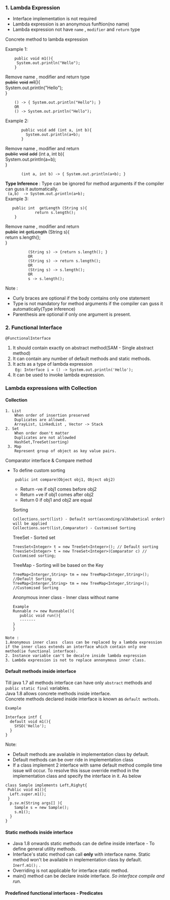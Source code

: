 ### 1. Lambda Expression
   * Interface implementation is not required
   * Lambda expression is an anonymous funftion(no name)
   * Lambda expression not have `name` , `modifier` and `return` type
  
  Concrete method to lambda expression
  
  Example 1: 
  
        public void m1(){
         System.out.println("Hello");
        }
   Remove name , modifier and return type  
        ~~public~~ ~~void~~ ~~m1~~(){  
            System.out.println("Hello");  
        }
     
        () -> { System.out.println("Hello"); }
        OR 
        () -> System.out.println("Hello"); 
   Example 2: 
     
           public void add (int a, int b){
             System.out.println(a+b);
           }
   Remove name , modifier and return  
    ~~public~~ ~~void~~ ~~add~~ (int a, int b){  
        System.out.println(a+b);  
    }
        
           (int a, int b) -> { System.out.println(a+b); } 
   **Type Inference** : Type can be ignored for method arguments if the compiler can guss it automatically.   
        ``` 
                (a,b)  -> System.out.println(a+b); 
        ```  
   Example 3: 
         
       public int  getLength (String s){
                 return s.length();
        }
   Remove name , modifier and return  
        ~~public~~ ~~int~~  ~~getLength~~ (String s){  
                         return s.length();  
                }
            
              (String s) -> {return s.length(); }
              OR
              (String s) -> return s.length();
              OR
              (String s) -> s.length();
              OR
              s -> s.length();
   Note :  
   * Curly braces are optional if the body contains only one statement
   * Type is not mandatory for method arguments if the compiler can guss it automatically(Type inference)
   * Parenthesis are optional if only one argument is present.
    
### 2. Functional Interface
``@FunctionalInterface``
1. It should contain exactly on abstract method(SAM - Single abstract method)
2. It can contain any number of default methods and static methods.
3. It acts as a type of lambda expression <br/>
``` Eg: Interface i = () -> System.out.println('Hello');```
4. It can be used to invoke lambda expression.

### Lambda expressions with Collection
 #### Collection 
    1. List 
        When order of insertion preserved
        Duplicates are allowed.
        ArrayList, LinkedList , Vector -> Stack
    2. Set
        When order doen't matter
        Duplicates are not allowded
        HashSet,TreeSet(sorting)
     3. Map
        Represent group of object as key value pairs.
  Comparator interface & Compare method <br/>
   * To define custom sorting
           
          public int compare(Object obj1, Object obj2) 
        - Return -ve if obj1 comes before obj2
        - Return +ve if obj1 comes after obj2
        - Return 0 if obj1 and obj2 are equal
     
     Sorting
     ```
     Collections.sort(list) - Default sort(ascending/albhabetical order) will be applied
     Collections.sort(list,Comparator) - Customised Sorting
     
     ```
     TreeSet - Sorted set
     
     ```
     TreesSet<Integer> t = new TreeSet<Integer>(); // Default sorting
     TreesSet<Integer> t = new TreeSet<Integer>(Comparator c) // Customised sorting;
     ```
     
     TreeMap - Sorting will be based on the Key
     
     ```
     TreeMap<Interger,String> tm = new TreeMap<Integer,String>(); //Default Sorting
     TreeMap<Interger,String> tm = new TreeMap<Integer,String>(); //Customised Sorting
     ```
     Anonymous inner class - Inner class without name
     ```
     Example 
     Runnable r= new Runnable(){
        public void run(){
        -------
     }
     }
     ```
    Note : 
    1.Anonymous inner class  class can be replaced by a lambda expression if the inner class extends an interface which contain only one method(ie functional interface).
    2. Instance variable can't be decalre inside lambda expression
    3. Lambda expression is not to replace annonymous inner class.    
     
   #### Default methods inside interface
   Till java 1.7 all methods interface can have only `abstract` methods and `public static final` variables.        
   Java 1.8 allows concrete methods inside interface.  
    Concrete methods declared inside interface is known as `default methods`.  
    
    Example
   
    Interface intf {
      default void m1(){
        SYSO('Hello');
      }
    }
    
 Note: 
 * Default  methods are available in implementation class by default.
 * Default methods can be over ride in implementation class 
 * If a class implement 2 interface with same default method compile time issue will occur.
  To resolve this issue override method in the implementation class and specify the interface in it. As below
  ````
  class Sample implements Left,Righyt{
   Public void m1(){
    Left.super.m1();
   }
    p.sv.m(String args[] ){
      Sample s = new Sample();
      s.m1();
    }
 }
 
````
   #### Static methods inside interface
 * Java 1.8 onwards static methods can de define inside interface - To define general utility methods.
  * Interface's static method can call **only** with interface name. Static method won't be available in implementation class by default.
     `Inerf.m1();` .
  * Overriding is not applicable for interface static method.
  * main() method can be declare inside interface. _So interface compile and run._
  
  #### Predefined functional interfaces - Predicates
  